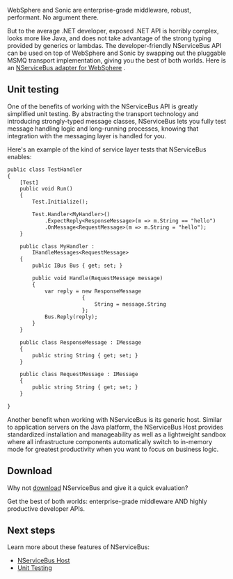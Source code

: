 <!--
title: "NServiceBus and WebSphere/Sonic"
tags: 
-->

WebSphere and Sonic are enterprise-grade middleware, robust, performant. No argument there.

But to the average .NET developer, exposed .NET API is horribly complex, looks more like Java, and does not take advantage of the strong typing provided by generics or lambdas. The developer-friendly NServiceBus API can be used on top of WebSphere and Sonic by swapping out the pluggable MSMQ transport implementation, giving you the best of both worlds. Here is an [NServiceBus adapter for WebSphere](http://code.google.com/p/nservicebuswmq/) .

Unit testing
------------

One of the benefits of working with the NServiceBus API is greatly simplified unit testing. By abstracting the transport technology and introducing strongly-typed message classes, NServiceBus lets you fully test message handling logic and long-running processes, knowing that integration with the messaging layer is handled for you.

Here's an example of the kind of service layer tests that NServiceBus enables:


```txt
public class TestHandler
{
    [Test]
    public void Run()
    {
        Test.Initialize();

        Test.Handler<MyHandler>()
            .ExpectReply<ResponseMessage>(m => m.String == "hello")
            .OnMessage<RequestMessage>(m => m.String = "hello");
    }

    public class MyHandler :
        IHandleMessages<RequestMessage>
    {
        public IBus Bus { get; set; }

        public void Handle(RequestMessage message)
        {
            var reply = new ResponseMessage
                        {
                            String = message.String
                        };
            Bus.Reply(reply);
        }
    }

    public class ResponseMessage : IMessage
    {
        public string String { get; set; }
    }

    public class RequestMessage : IMessage
    {
        public string String { get; set; }
    }

}

```

 Another benefit when working with NServiceBus is its generic host. Similar to application servers on the Java platform, the NServiceBus Host provides standardized installation and manageability as well as a lightweight sandbox where all infrastructure components automatically switch to in-memory mode for greatest productivity when you want to focus on business logic.

Download
--------

Why not [download](http://particular.net/downloads) NServiceBus and give it a quick evaluation?

Get the best of both worlds: enterprise-grade middleware AND highly productive developer APIs.

Next steps
----------

Learn more about these features of NServiceBus:

-   [NServiceBus Host](the-nservicebus-host.md)
-   [Unit Testing](unit-testing.md)


